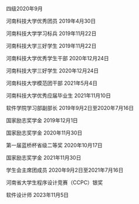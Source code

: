 四级2020年9月

河南科技大学优秀团员 2019年4月30日

河南科技大学学习标兵 2019年11月22日

河南科技大学三好学生 2019年11月22日

河南科技大学优秀学生干部 2020年12月24日

河南科技大学三好学生 2020年12月24日

河南科技大学模范团干部 2021年5月4日

河南科技大学优秀应届毕业生 2021年11月10日

软件学院学习部副部长 2019年9月2日至2020年7月16日

国家励志奖学金 2019年12月1日

国家励志奖学金 2020年11月30日

第一届蓝桥杯省级二等奖 2020年10月17日

国家励志奖学金 2021年11月30日

学生会主席团成员 2020年9月2日至2021年7月16日

河南省大学生程序设计竞赛（CCPC）银奖

软件设计师 2023年11月5日